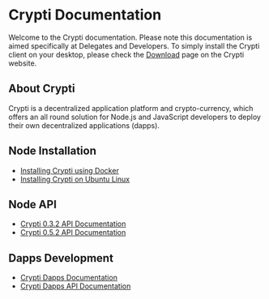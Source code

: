 # Crypti Documentation

Welcome to the Crypti documentation. Please note this documentation is aimed specifically at Delegates and Developers. To simply install the Crypti client on your desktop, please check the [Download](https://crypti.me/download) page on the Crypti website.

## About Crypti

Crypti is a decentralized application platform and crypto-currency, which offers an all round solution for Node.js and JavaScript developers to deploy their own decentralized applications (dapps).

## Node Installation

* [Installing Crypti using Docker](DockerInstall.md)
* [Installing Crypti on Ubuntu Linux](UbuntuInstall.md)

## Node API

* [Crypti 0.3.2 API Documentation](http://docs.crypti.apiary.io/)
* [Crypti 0.5.2 API Documentation](http://docs.crypti2.apiary.io/)

## Dapps Development

* [Crypti Dapps Documentation](https://github.com/crypti/crypti-dapps-docs)
* [Crypti Dapps API Documentation](http://docs.crypti.me/)
